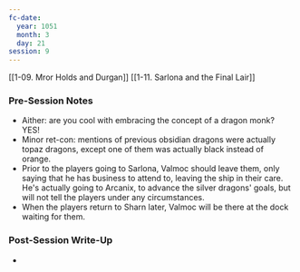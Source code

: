 ```yaml
---
fc-date:
  year: 1051
  month: 3
  day: 21
session: 9
---
```

[[1-09. Mror Holds and Durgan]] [[1-11. Sarlona and the Final Lair]]

### Pre-Session Notes

* Aither: are you cool with embracing the concept of a dragon monk? YES!
* Minor ret-con: mentions of previous obsidian dragons were actually topaz dragons, except one of them was actually black instead of orange.
* Prior to the players going to Sarlona, Valmoc should leave them, only saying that he has business to attend to, leaving the ship in their care. He's actually going to Arcanix, to advance the silver dragons' goals, but will not tell the players under any circumstances.
* When the players return to Sharn later, Valmoc will be there at the dock waiting for them.

### Post-Session Write-Up

* 
